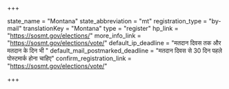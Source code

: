 +++

state_name = "Montana"
state_abbreviation = "mt"
registration_type = "by-mail"
translationKey = "Montana"
type = "register"
hp_link = "https://sosmt.gov/elections/"
more_info_link = "https://sosmt.gov/elections/vote/"
default_ip_deadline = "मतदान दिवस तक और मतदान के दिन भी "
default_mail_postmarked_deadline = "मतदान दिवस से 30 दिन पहले पोस्टमार्क होना चाहिए"
confirm_registration_link = "https://sosmt.gov/elections/vote/"

+++
